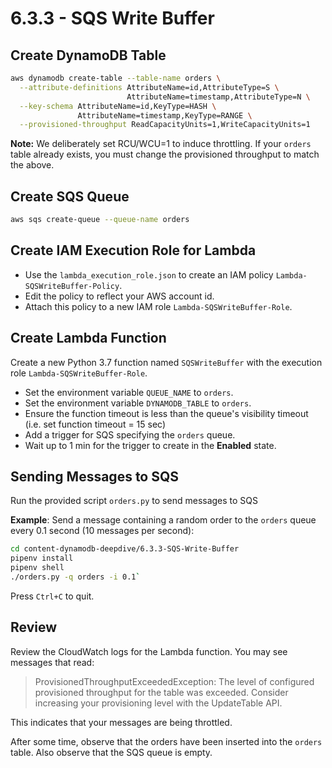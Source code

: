 # 6.3.3 - SQS Write Buffer

## Create DynamoDB Table

```sh
aws dynamodb create-table --table-name orders \
  --attribute-definitions AttributeName=id,AttributeType=S \
                          AttributeName=timestamp,AttributeType=N \
  --key-schema AttributeName=id,KeyType=HASH \
               AttributeName=timestamp,KeyType=RANGE \
  --provisioned-throughput ReadCapacityUnits=1,WriteCapacityUnits=1
```

**Note:** We deliberately set RCU/WCU=1 to induce throttling. If your `orders` table already exists, you must change the provisioned throughput to match the above.

## Create SQS Queue

```sh
aws sqs create-queue --queue-name orders
```

## Create IAM Execution Role for Lambda

- Use the `lambda_execution_role.json` to create an IAM policy `Lambda-SQSWriteBuffer-Policy`.
- Edit the policy to reflect your AWS account id.
- Attach this policy to a new IAM role `Lambda-SQSWriteBuffer-Role`.

## Create Lambda Function

Create a new Python 3.7 function named `SQSWriteBuffer` with the execution role `Lambda-SQSWriteBuffer-Role`.

- Set the environment variable `QUEUE_NAME` to `orders`.
- Set the environment variable `DYNAMODB_TABLE` to `orders`.
- Ensure the function timeout is less than the queue's visibility timeout (i.e. set function timeout = 15 sec)
- Add a trigger for SQS specifying the `orders` queue.
- Wait up to 1 min for the trigger to create in the **Enabled** state.

## Sending Messages to SQS

Run the provided script `orders.py` to send messages to SQS

**Example**: Send a message containing a random order to the `orders` queue every 0.1 second (10 messages per second):

```sh
cd content-dynamodb-deepdive/6.3.3-SQS-Write-Buffer
pipenv install
pipenv shell
./orders.py -q orders -i 0.1`
```

Press `Ctrl+C` to quit.

## Review

Review the CloudWatch logs for the Lambda function. You may see messages that read:

> ProvisionedThroughputExceededException: The level of configured provisioned throughput for the table was exceeded. Consider increasing your provisioning level with the UpdateTable API.

This indicates that your messages are being throttled.

After some time, observe that the orders have been inserted into the `orders` table. Also observe that the SQS queue is empty.

